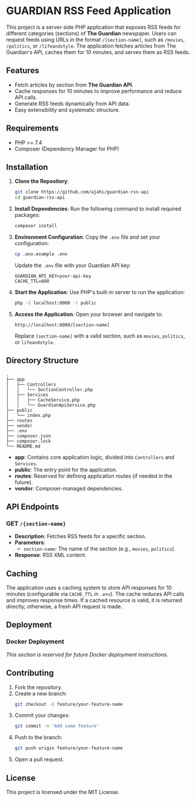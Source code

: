 # GUARDIAN RSS Feed Application

This project is a server-side PHP application that exposes RSS feeds for different categories (sections) of **The Guardian** newspaper. Users can request feeds using URLs in the format `/[section-name]`, such as `/movies`, `/politics`, or `/lifeandstyle`. The application fetches articles from The Guardian's API, caches them for 10 minutes, and serves them as RSS feeds.

## Features

- Fetch articles by section from **The Guardian API**.
- Cache responses for 10 minutes to improve performance and reduce API calls.
- Generate RSS feeds dynamically from API data.
- Easy extensibility and systematic structure.

## Requirements

- PHP >= 7.4
- Composer (Dependency Manager for PHP)

## Installation

1. **Clone the Repository**:
   ```bash
   git clone https://github.com/ajahi/guardian-rss-api
   cd guardian-rss-api
   ```

2. **Install Dependencies**:
   Run the following command to install required packages:
   ```bash
   composer install
   ```

3. **Environment Configuration**:
   Copy the `.env` file and set your configuration:
   ```bash
   cp .env.example .env
   ```
   Update the `.env` file with your Guardian API key:
   ```env
   GUARDIAN_API_KEY=your-api-key
   CACHE_TTL=600
   ```

4. **Start the Application**:
   Use PHP's built-in server to run the application:
   ```bash
   php -S localhost:8000 -t public
   ```

5. **Access the Application**:
   Open your browser and navigate to:
   ```
   http://localhost:8000/[section-name]
   ```
   Replace `[section-name]` with a valid section, such as `movies`, `politics`, or `lifeandstyle`.

## Directory Structure

```
.
├── app
│   ├── Controllers
│   │   └── SectionController.php
│   ├── Services
│   │   ├── CacheService.php
│   │   └── GuardianApiService.php
├── public
│   └── index.php
├── routes
├── vendor
├── .env
├── composer.json
├── composer.lock
└── README.md
```

- **app**: Contains core application logic, divided into `Controllers` and `Services`.
- **public**: The entry point for the application.
- **routes**: Reserved for defining application routes (if needed in the future).
- **vendor**: Composer-managed dependencies.

## API Endpoints

### GET `/{section-name}`
- **Description**: Fetches RSS feeds for a specific section.
- **Parameters**:
  - `section-name`: The name of the section (e.g., `movies`, `politics`).
- **Response**: RSS XML content.

## Caching

The application uses a caching system to store API responses for 10 minutes (configurable via `CACHE_TTL` in `.env`). The cache reduces API calls and improves response times. If a cached resource is valid, it is returned directly; otherwise, a fresh API request is made.

## Deployment

### Docker Deployment
*This section is reserved for future Docker deployment instructions.*

## Contributing

1. Fork the repository.
2. Create a new branch:
   ```bash
   git checkout -b feature/your-feature-name
   ```
3. Commit your changes:
   ```bash
   git commit -m 'Add some feature'
   ```
4. Push to the branch:
   ```bash
   git push origin feature/your-feature-name
   ```
5. Open a pull request.

## License

This project is licensed under the MIT License.


